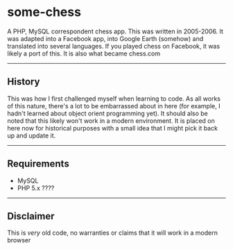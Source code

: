 # some-chess
A PHP, MySQL correspondent chess app. This was written in 2005-2006. It was adapted into a Facebook app, into Google Earth (somehow) and translated into several languages. If you played chess on Facebook, it was likely a port of this. It is also what became chess.com

---

## History
This was how I first challenged myself when learning to code. As all works of this nature, there's a lot to be embarrassed about in here (for example, I hadn't learned about object orient programming yet). It should also be noted that this likely won't work in a modern environment. It is placed on here now for historical purposes with a small idea that I might pick it back up and update it.

---

## Requirements
* MySQL
* PHP 5.x ????

---

## Disclaimer
This is *very* old code, no warranties or claims that it will work in a modern browser
